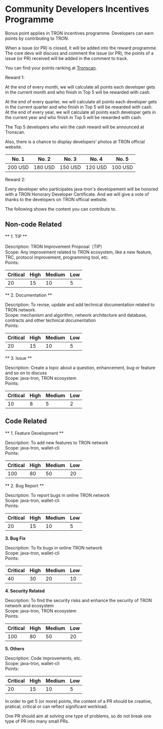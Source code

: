 <h1>Community Developers Incentives Programme</h1>

Bonus point applies in TRON incentives programme. Developers can earn points by contributing to TRON.  

When a issue (or PR) is closed, it will be added into the reward programme. The core devs will discuss and comment the issue (or PR), the points of a issue (or PR) received will be added in the comment to track. 

You can find your points ranking at [Tronscan](https://tronscan.org/#/developersreward).   

Reward 1:   

At the end of every month, we will calculate all points each developer gets in the current month and who finish in Top 5 will be rewarded with cash.    

At the end of every quarter, we will calculate all points each developer gets in the current quarter and who finish in Top 5 will be rewarded with cash.    
At the end of every year, we will calculate all points each developer gets in the current year and who finish in Top 5 will be rewarded with cash.   

The Top 5 developers who win the cash reward will be announced at Tronscan. 

Also, there is a chance to display developers' photos at TRON official website.     

| No. 1   |  No. 2    |   No. 3  |   No. 4   |   No. 5   |
|---------|-----------|----------|-----------|-----------|
| 200 USD |  180 USD  | 150 USD  |  120 USD  |  100 USD  |

Reward 2:   

Every developer who participates java-tron's developement will be honored with a TRON Honorary Developer Certificate. And we will give a vote of thanks to the developers on TRON official website.    
 

The following shows the content you can contribute to.  

## Non-code Related

** 1. TIP **

Description: TRON Improvement Proposal（TIP）  
Scope: Any improvement related to TRON ecosystem, like a new feature, TRC, protocol improvement, programming tool, etc.     
Points:

| Critical  |   High    |  Medium  |     Low   |
|-----------|-----------|----------|-----------|
|    20     |    15     |    10    |      5    |

** 2. Documentation  **

Description: To revise, update and add technical documentation related to TRON network.  
Scope: mechanism and algorithm, network architecture and database, contracts and other technical documentation   
Points:  

| Critical  |   High    |  Medium  |     Low   |
|-----------|-----------|----------|-----------|
|    20     |    15     |    10    |      5    |

** 3. Issue **  

Description: Create a topic about a question, enhancement, bug or feature and so on to discuss   
Scope: java-tron, TRON ecosystem  
Points:

| Critical  |   High    |  Medium  |     Low   |
|-----------|-----------|----------|-----------|
|    10     |    8      |    5     |      2    |

## Code Related

** 1. Feature Development **

Description: To add new features to TRON network  
Scope: java-tron, wallet-cli    
Points:

| Critical  |   High    |  Medium  |     Low   |
|-----------|-----------|----------|-----------|
|    100    |    80     |    50    |     20    |

** 2. Bug Report **

Description: To report bugs in online TRON network  
Scope: java-tron, wallet-cli     
Points:

| Critical  |   High    |  Medium  |     Low   |
|-----------|-----------|----------|-----------|
|    20     |    15     |    10    |     5     |

**3. Bug Fix**

Description: To fix bugs in online TRON network   
Scope: java-tron, wallet-cli     
Points:

| Critical  |   High    |  Medium  |     Low   |
|-----------|-----------|----------|-----------|
|    40     |    30     |    20    |     10    |

**4. Security Related**

Description: To find the security risks and enhance the security of TRON network and ecosystem   
Scope: java-tron, TRON ecosystem   
Points:

| Critical  |   High    |  Medium  |     Low   |
|-----------|-----------|----------|-----------|
|    100    |    80     |    50    |     20    |

**5. Others**

Description: Code improvements, etc.   
Scope: java-tron, wallet-cli   
Points:

| Critical  |   High    |  Medium  |     Low   |
|-----------|-----------|----------|-----------|
|    20     |    15     |   10     |     5     |


In order to get 5 (or more) points, the content of a PR should be creative, pratical, critical or can reflect significant workload.   

One PR should aim at solving one type of problems, so do not break one type of PR into many small PRs.   

